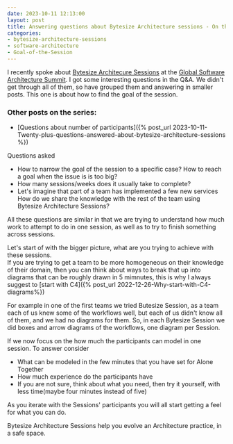 ```yaml
---
date: 2023-10-11 12:13:00
layout: post
title: Answering questions about Bytesize Architecture sessions - On the goal of the sessions
categories:
- bytesize-architecture-sessions
- software-architecture
- Goal-of-the-Session
---
```


I recently spoke  about [Bytesize Architecure Sessions](https://bytesizearchitecturesessions.com/) at the [Global Software Architecture Summit](https://gsas.io/#schedule). I got some interesting questions in the Q&A. We didn't get through all of them, so have grouped them and answering in smaller posts. This one is about how to find the goal of the session.

### Other posts on the series:
* [Questions about number of participants]({% post_url 2023-10-11-Twenty-plus-questions-answered-about-bytesize-architecture-sessions %})

Questions asked

* How to narrow the goal of the session to a specific case? How to reach a goal when the issue is is too big?
* How many sessions/weeks does it usually take to complete?
* Let's imagine that part of a team has implemented a few new services How do we share the knowledge with the rest of the team using Bytesize Architecture Sessions?

All these questions are similar in that we are trying to understand how much work to attempt to do in one session, as well as to try to finish something across sessions.

Let's start of with the bigger picture, what are you trying to achieve with these sessions.  
If you are trying to get a team to be more homogeneous on their knowledge of their domain, then you can think about ways to break that up into diagrams that can be roughly drawn in 5 mimnutes, this is why I always suggest to [start with C4]({% post_url 2022-12-26-Why-start-with-C4-diagrams%})

For example in one of the first teams we tried Butesize Session, as a team each of us knew some of the workflows well, but each of us didn't know all of them, and we had no diagrams for them. So, in each Bytesize Session we did boxes and arrow diagrams of the workflows, one diagram per Session.


If we now focus on the  how much the participants can model in one session. To answer consider 

* What can be modeled in the few minutes that you have set for Alone Together
* How much experience do the participants have
* If you are not sure, think about what you need, then try it yourself, with less time(maybe four minutes instead of five)

As you iterate with the Sessions' participants you will all start getting a feel for what you can do.

Bytesize Architecture Sessions help you evolve an Architecture practice, in a safe space.